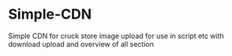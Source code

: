 # Simple-CDN
Simple CDN for cruck store image upload for use in script etc with download upload and overview of all section
